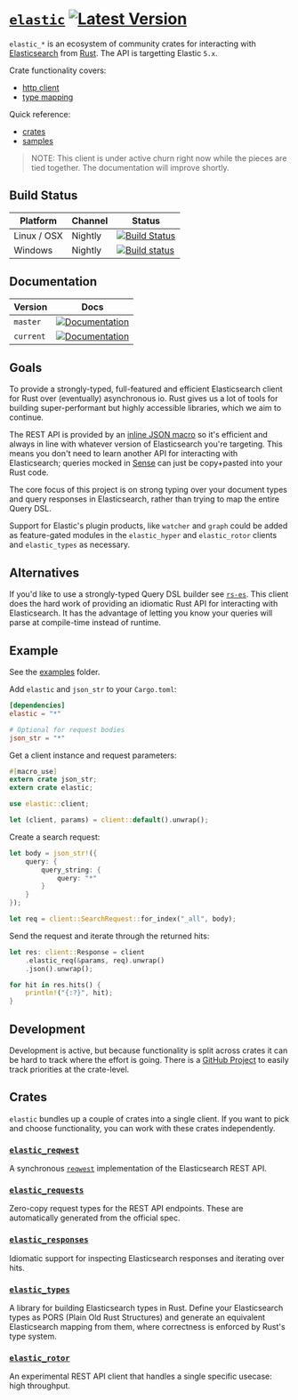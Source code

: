 # [`elastic`](https://docs.rs/elastic/*/elastic/) [![Latest Version](https://img.shields.io/crates/v/elastic.svg)](https://crates.io/crates/elastic)

`elastic_*` is an ecosystem of community crates for interacting with [Elasticsearch](https://github.com/elastic/elasticsearch) from [Rust](https://www.rust-lang.org).
The API is targetting Elastic `5.x`.

Crate functionality covers:

- [http client](#elastic_reqwest)
- [type mapping](#elastic_types)

Quick reference:

- [crates](#crates)
- [samples](https://github.com/elastic-rs/elastic/tree/master/examples)

> NOTE: This client is under active churn right now while the pieces are tied together.
The documentation will improve shortly.

## Build Status
Platform  | Channel | Status
------------- | ------------- | -------------
Linux / OSX  | Nightly | [![Build Status](https://travis-ci.org/elastic-rs/elastic.svg?branch=master)](https://travis-ci.org/elastic-rs/elastic)
Windows  | Nightly | [![Build status](https://ci.appveyor.com/api/projects/status/t71058ht2qp732eh?svg=true)](https://ci.appveyor.com/project/KodrAus/elastic)

## Documentation

Version  | Docs
------------- | -------------
`master`  | [![Documentation](https://img.shields.io/badge/docs-rustdoc-orange.svg)](https://elastic-rs.github.io/elastic/elastic/)
`current`  | [![Documentation](https://img.shields.io/badge/docs-rustdoc-orange.svg)](https://docs.rs/elastic/*/elastic/)

## Goals

To provide a strongly-typed, full-featured and efficient Elasticsearch client for Rust over (eventually) asynchronous io. Rust gives us a lot of tools for building super-performant but highly accessible libraries, which we aim to continue.

The REST API is provided by an [inline JSON macro](https://github.com/KodrAus/json_str) so it's efficient and always in line with whatever version of Elasticsearch you're targeting. This means you don't need to learn another API for interacting with Elasticsearch; queries mocked in [Sense](https://www.elastic.co/blog/found-sense-a-cool-json-aware-interface-to-elasticsearch) can just be copy+pasted into your Rust code.

The core focus of this project is on strong typing over your document types and query responses in Elasticsearch, rather than trying to map the entire Query DSL.

Support for Elastic's plugin products, like `watcher` and `graph` could be added as feature-gated modules in the `elastic_hyper` and `elastic_rotor` clients and `elastic_types` as necessary.

## Alternatives

If you'd like to use a strongly-typed Query DSL builder see [`rs-es`](https://github.com/benashford/rs-es). This client does the hard work of providing an idiomatic Rust API for interacting with Elasticsearch. It has the advantage of letting you know your queries will parse at compile-time instead of runtime.

## Example

See the [examples](https://github.com/elastic-rs/elastic/tree/master/examples) folder.

Add `elastic` and `json_str` to your `Cargo.toml`:

```toml
[dependencies]
elastic = "*"

# Optional for request bodies
json_str = "*"
```

Get a client instance and request parameters:

```rust
#[macro_use]
extern crate json_str;
extern crate elastic;

use elastic::client;

let (client, params) = client::default().unwrap();
```

Create a search request:

```rust
let body = json_str!({
    query: {
        query_string: {
            query: "*"
        }
    }
});

let req = client::SearchRequest::for_index("_all", body);
```

Send the request and iterate through the returned hits:

```rust
let res: client::Response = client
    .elastic_req(&params, req).unwrap()
    .json().unwrap();

for hit in res.hits() {
    println!("{:?}", hit);
}
```

## Development

Development is active, but because functionality is split across crates it can be hard to track where the effort is going.
There is a [GitHub Project](https://github.com/orgs/elastic-rs/projects/1) to easily track priorities at the crate-level.

## Crates

`elastic` bundles up a couple of crates into a single client. If you want to pick and choose functionality, you can work with these crates independently.

### [`elastic_reqwest`](https://github.com/elastic-rs/elastic-hyper)

A synchronous [`reqwest`](https://github.com/seanmonstar/reqwest) implementation of the Elasticsearch REST API.

### [`elastic_requests`](https://github.com/elastic-rs/elastic-requests)

Zero-copy request types for the REST API endpoints. These are automatically generated from the official spec.

### [`elastic_responses`](https://github.com/stephanbuys/elastic-responses)

Idiomatic support for inspecting Elasticsearch responses and iterating over hits.

### [`elastic_types`](https://github.com/elastic-rs/elastic-types)

A library for building Elasticsearch types in Rust. Define your Elasticsearch types as PORS (Plain Old Rust Structures) and generate an equivalent Elasticsearch mapping from them, where correctness is enforced by Rust's type system.

### [`elastic_rotor`](https://github.com/elastic-rs/elastic-rotor)

An experimental REST API client that handles a single specific usecase: high throughput.
